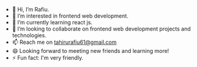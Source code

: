 - 👋 Hi, I’m Rafiu.
- 👀 I’m interested in frontend web development.
- 🌱 I’m currently learning react js.
- 💞️ I’m looking to collaborate on frontend web development projects and technologies.
- 📫 Reach me on tahirurafiu61@gmail.com
- 😄 Looking forward to meeting new friends and learning more!
- ⚡ Fun fact: I'm very friendly.

<!---
tahiruraf61/tahiruraf61 is a ✨ special ✨ repository because its `README.md` (this file) appears on your GitHub profile.
You can click the Preview link to take a look at your changes.
--->
